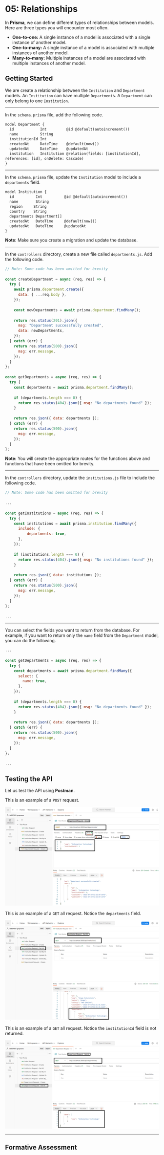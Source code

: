 # 05: Relationships

In **Prisma**, we can define different types of relationships between models. Here are three types you will encounter most often.

- **One-to-one:** A single instance of a model is associated with a single instance of another model.
- **One-to-many:** A single instance of a model is associated with multiple instances of another model.
- **Many-to-many:** Multiple instances of a model are associated with multiple instances of another model.

## Getting Started

We are create a relationship between the `Institution` and `Department` models. An `Institution` can have multiple `Department`s. A `Department` can only belong to one `Institution`.

---

In the `schema.prisma` file, add the following code.

```prisma
model Department {
  id            Int         @id @default(autoincrement())
  name          String
  institutionId Int
  createdAt     DateTime    @default(now())
  updatedAt     DateTime    @updatedAt
  institution   Institution @relation(fields: [institutionId], references: [id], onDelete: Cascade)
}
```

---

In the `schema.prisma` file, update the `Institution` model to include a `departments` field.

```prisma
model Institution {
  id          Int          @id @default(autoincrement())
  name        String
  region     String
  country    String
  departments Department[]
  createdAt   DateTime     @default(now())
  updatedAt   DateTime     @updatedAt
}
```

**Note:** Make sure you create a migration and update the database.

---

In the `controllers` directory, create a new file called `departments.js`. Add the following code.

```js
// Note: Some code has been omitted for brevity

const createDepartment = async (req, res) => {
  try {
    await prisma.department.create({
      data: { ...req.body },
    });

    const newDepartments = await prisma.department.findMany();

    return res.status(201).json({
      msg: "Department successfully created",
      data: newDepartments,
    });
  } catch (err) {
    return res.status(500).json({
      msg: err.message,
    });
  }
};

const getDepartments = async (req, res) => {
  try {
    const departments = await prisma.department.findMany();

    if (departments.length === 0) {
      return res.status(404).json({ msg: "No departments found" });
    }

    return res.json({ data: departments });
  } catch (err) {
    return res.status(500).json({
      msg: err.message,
    });
  }
};
```

**Note:** You will create the appropriate routes for the functions above and functions that have been omitted for brevity.

---

In the `controllers` directory, update the `institutions.js` file to include the following code.

```js
// Note: Some code has been omitted for brevity

...

const getInstitutions = async (req, res) => {
  try {
    const institutions = await prisma.institution.findMany({
      include: {
          departments: true,
      },
    });

    if (institutions.length === 0) {
      return res.status(404).json({ msg: "No institutions found" });
    }

    return res.json({ data: institutions });
  } catch (err) {
    return res.status(500).json({
      msg: err.message,
    });
  }
};

...
```

---

You can select the fields you want to return from the database. For example, if you want to return only the `name` field from the `Department` model, you can do the following.

```js
...

const getDepartments = async (req, res) => {
  try {
    const departments = await prisma.department.findMany({
      select: {
        name: true,
      },
    });

    if (departments.length === 0) {
      return res.status(404).json({ msg: "No departments found" });
    }

    return res.json({ data: departments });
  } catch (err) {
    return res.status(500).json({
      msg: err.message,
    });
  }
};

...
```

## Testing the API

Let us test the API using **Postman**.

This is an example of a `POST` request.

![](<../resources (ignore)/img/05/postman-1.PNG>)

This is an example of a `GET` all request. Notice the `departments` field.

![](<../resources (ignore)/img/05/postman-2.PNG>)

This is an example of a `GET` all request. Notice the `institutionId` field is not returned.

![](<../resources (ignore)/img/05/postman-3.PNG>)

---

## Formative Assessment
